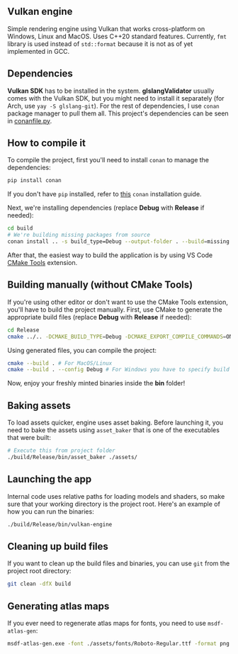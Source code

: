 ## Vulkan engine

Simple rendering engine using Vulkan that works cross-platform on Windows, Linux and MacOS. Uses C++20 standard features. Currently, `fmt` library is used instead of `std::format` because it is not as of yet implemented in GCC.

## Dependencies

**Vulkan SDK** has to be installed in the system. **glslangValidator** usually comes with the Vulkan SDK, but you might need to install it separately (for Arch, use `yay -S glslang-git`). For the rest of dependencies, I use `conan` package manager to pull them all. This project's dependencies can be seen in [conanfile.py](./conanfile.py).

## How to compile it

To compile the project, first you'll need to install `conan` to manage the dependencies:

```sh
pip install conan
```

If you don't have `pip` installed, refer to [this](https://docs.conan.io/en/latest/installation.html) `conan` installation guide.

Next, we're installing dependencies (replace **Debug** with **Release** if needed):

```sh
cd build
# We're building missing packages from source
conan install .. -s build_type=Debug --output-folder . --build=missing
```

After that, the easiest way to build the application is by using VS Code [CMake Tools](https://marketplace.visualstudio.com/items?itemName=ms-vscode.cmake-tools) extension.

## Building manually (without CMake Tools)

If you're using other editor or don't want to use the CMake Tools extension, you'll have to build the project manually.
First, use CMake to generate the appropriate build files (replace **Debug** with **Release** if needed):

```sh
cd Release
cmake ../.. -DCMAKE_BUILD_TYPE=Debug -DCMAKE_EXPORT_COMPILE_COMMANDS=ON
```

Using generated files, you can compile the project:

```sh
cmake --build . # For MacOS/Linux
cmake --build . --config Debug # For Windows you have to specify build type
```

Now, enjoy your freshly minted binaries inside the **bin** folder!

## Baking assets

To load assets quicker, engine uses asset baking. Before launching it, you need to bake the assets using `asset_baker` that is one of the executables that were built:

```sh
# Execute this from project folder
./build/Release/bin/asset_baker ./assets/
```

## Launching the app

Internal code uses relative paths for loading models and shaders, so make sure that your working directory is the project root. Here's an example of how you can run the binaries:

```sh
./build/Release/bin/vulkan-engine
```

## Cleaning up build files

If you want to clean up the build files and binaries, you can use `git` from the project root directory:

```sh
git clean -dfX build
```

## Generating atlas maps

If you ever need to regenerate atlas maps for fonts, you need to use `msdf-atlas-gen`:

```sh
msdf-atlas-gen.exe -font ./assets/fonts/Roboto-Regular.ttf -format png -imageout ./assets/fonts/Roboto-Regular.png -charset ./assets/fonts/charset.txt -type mtsdf -dimensions 512 512 -pxrange 4
```
